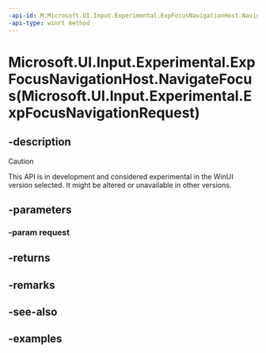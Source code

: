 ```yaml
---
-api-id: M:Microsoft.UI.Input.Experimental.ExpFocusNavigationHost.NavigateFocus(Microsoft.UI.Input.Experimental.ExpFocusNavigationRequest)
-api-type: winrt method
---
```


# Microsoft.UI.Input.Experimental.ExpFocusNavigationHost.NavigateFocus(Microsoft.UI.Input.Experimental.ExpFocusNavigationRequest)

<!--
public Microsoft.UI.Input.Experimental.ExpFocusNavigationResult NavigateFocus (Microsoft.UI.Input.Experimental.ExpFocusNavigationRequest request);
-->

## -description

> [!CAUTION]
> This API is in development and considered experimental in the WinUI version selected. It might be altered or unavailable in other versions.

## -parameters

### -param request

## -returns

## -remarks

## -see-also

## -examples
